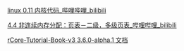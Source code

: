 [linux 0.11 内核代码_哔哩哔哩_bilibili](https://www.bilibili.com/video/BV1GP411f7sR/?spm_id_from=333.337.search-card.all.click&vd_source=ee35ef6ed26be3a27128aa2dd21b20d8)

[4.4 非连续内存分配：页表－二级，多级页表_哔哩哔哩_bilibili](https://www.bilibili.com/video/BV1uW411f72n?p=20&vd_source=ee35ef6ed26be3a27128aa2dd21b20d8)

[rCore-Tutorial-Book-v3 3.6.0-alpha.1 文档](https://rcore-os.cn/rCore-Tutorial-Book-v3/)